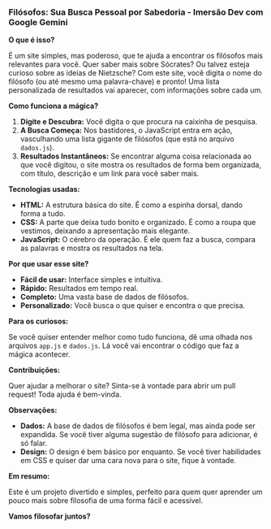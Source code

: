 ### **Filósofos: Sua Busca Pessoal por Sabedoria - Imersão Dev com Google Gemini** 

**O que é isso?**

É um site simples, mas poderoso, que te ajuda a encontrar os filósofos mais relevantes para você. Quer saber mais sobre Sócrates? Ou talvez esteja curioso sobre as ideias de Nietzsche? Com este site, você digita o nome do filósofo (ou até mesmo uma palavra-chave) e pronto! Uma lista personalizada de resultados vai aparecer, com informações sobre cada um.

**Como funciona a mágica?**

1. **Digite e Descubra:** Você digita o que procura na caixinha de pesquisa.
2. **A Busca Começa:** Nos bastidores, o JavaScript entra em ação, vasculhando uma lista gigante de filósofos (que está no arquivo `dados.js`).
3. **Resultados Instantâneos:** Se encontrar alguma coisa relacionada ao que você digitou, o site mostra os resultados de forma bem organizada, com título, descrição e um link para você saber mais.

**Tecnologias usadas:**

* **HTML:** A estrutura básica do site. É como a espinha dorsal, dando forma a tudo.
* **CSS:** A parte que deixa tudo bonito e organizado. É como a roupa que vestimos, deixando a apresentação mais elegante.
* **JavaScript:** O cérebro da operação. É ele quem faz a busca, compara as palavras e mostra os resultados na tela.

**Por que usar esse site?**

* **Fácil de usar:** Interface simples e intuitiva.
* **Rápido:** Resultados em tempo real.
* **Completo:** Uma vasta base de dados de filósofos.
* **Personalizado:** Você busca o que quiser e encontra o que precisa.

**Para os curiosos:**

Se você quiser entender melhor como tudo funciona, dê uma olhada nos arquivos `app.js` e `dados.js`. Lá você vai encontrar o código que faz a mágica acontecer.

**Contribuições:**

Quer ajudar a melhorar o site? Sinta-se à vontade para abrir um pull request! Toda ajuda é bem-vinda.

**Observações:**

* **Dados:** A base de dados de filósofos é bem legal, mas ainda pode ser expandida. Se você tiver alguma sugestão de filósofo para adicionar, é só falar.
* **Design:** O design é bem básico por enquanto. Se você tiver habilidades em CSS e quiser dar uma cara nova para o site, fique à vontade.

**Em resumo:**

Este é um projeto divertido e simples, perfeito para quem quer aprender um pouco mais sobre filosofia de uma forma fácil e acessível.

**Vamos filosofar juntos?** 
